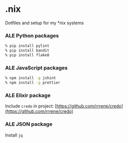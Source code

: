 # .nix

Dotfiles and setup for my *nix systems


### ALE Python packages

```zsh
% pip install pylint
% pip install bandit
% pip install flake8
```

### ALE JavaScript packages

```zsh
% npm install -g jshint
% npm install -g prettier
```

### ALE Elixir package

Include `credo` in project: [https://github.com/rrrene/credo](https://github.com/rrrene/credo)

### ALE JSON package

Install `jq`
